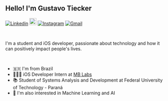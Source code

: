 ## Hello! I'm Gustavo Tiecker

[![Linkedin](https://img.shields.io/badge/-LinkedIn-blue?style=flat&logo=Linkedin&logoColor=white)](https://www.linkedin.com/in/gustavotiecker)
[<img src="https://img.shields.io/github/followers/gustavotiecker?label=follow&style=social" height="22" title="Follow me" />](https://github.com/gustavotiecker) 
[![Instagram](https://img.shields.io/badge/-Instagram-c13584?style=flat&labelColor=c13584&logo=instagram&logoColor=white)](https://www.instagram.com/gustavotiecker)
[![Gmail](https://img.shields.io/badge/-Gmail-c14438?style=flat&logo=Gmail&logoColor=white)](mailto:gustavotiecker@gmail.com)

<br/>

I'm a student and iOS developer, passionate about technology and how it can positively impact people's lives. 

<br/>

- 🇧🇷 I'm from Brazil
- 👨🏼‍💻 iOS Developer Intern at [MB Labs](https://mblabs.com.br)
- 📚 Student of Systems Analysis and Development at Federal University of Technology - Paraná
- 🤖 I'm also interested in Machine Learning and AI
